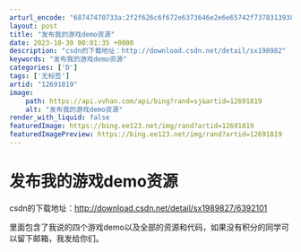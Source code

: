 ```yaml
---
arturl_encode: "68747470733a:2f2f626c6f672e6373646e2e6e65742f737831393839383237:2f61727469636c652f64657461696c732f3132363931383139"
layout: post
title: "发布我的游戏demo资源"
date: 2023-10-30 00:01:35 +0800
description: "csdn的下载地址：http://download.csdn.net/detail/sx198982"
keywords: "发布我的游戏demo资源"
categories: ['D']
tags: ['无标签']
artid: "12691819"
image:
    path: https://api.vvhan.com/api/bing?rand=sj&artid=12691819
    alt: "发布我的游戏demo资源"
render_with_liquid: false
featuredImage: https://bing.ee123.net/img/rand?artid=12691819
featuredImagePreview: https://bing.ee123.net/img/rand?artid=12691819
---
```


# 发布我的游戏demo资源

csdn的下载地址：http://download.csdn.net/detail/sx1989827/6392101

里面包含了我说的四个游戏demo以及全部的资源和代码，如果没有积分的同学可以留下邮箱，我发给你们。